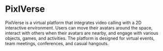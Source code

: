 # PixlVerse
 PixlVerse is a virtual platform that integrates video calling with a 2D interactive environment. Users can move their avatars around the space, interact with others when their avatars are nearby, and engage with various objects, games, and activities. The platform is designed for virtual events, team meetings, conferences, and casual hangouts.  
